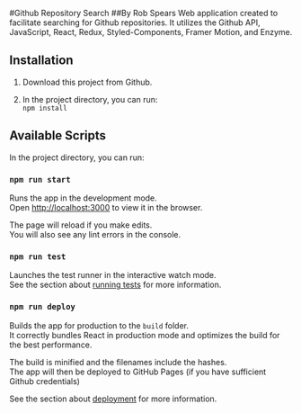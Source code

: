 #Github Repository Search
##By Rob Spears
Web application created to facilitate searching for Github repositories. It utilizes the Github API, JavaScript, React, Redux, Styled-Components, Framer Motion, and Enzyme.
## Installation
1. Download this project from Github.

2. In the project directory, you can run: <br />
`npm install`

## Available Scripts

In the project directory, you can run:

### `npm run start`

Runs the app in the development mode.<br />
Open [http://localhost:3000](http://localhost:3000) to view it in the browser.

The page will reload if you make edits.<br />
You will also see any lint errors in the console.

### `npm run test`

Launches the test runner in the interactive watch mode.<br />
See the section about [running tests](https://facebook.github.io/create-react-app/docs/running-tests) for more information.

### `npm run deploy`

Builds the app for production to the `build` folder.<br />
It correctly bundles React in production mode and optimizes the build for the best performance.

The build is minified and the filenames include the hashes.<br />
The app will then be deployed to GitHub Pages (if you have sufficient Github credentials)

See the section about [deployment](https://facebook.github.io/create-react-app/docs/deployment) for more information.
